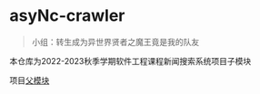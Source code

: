 # asyNc-crawler

> 小组：转生成为异世界贤者之魔王竟是我的队友

本仓库为2022-2023秋季学期软件工程课程新闻搜索系统项目子模块

项目[父模块](https://gitlab.secoder.net/asyNc/asyNc-web)